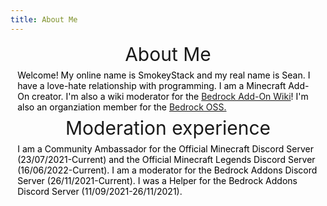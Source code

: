 ```yaml
---
title: About Me
---
```


<div>
    <div class="info-section">
        <div class="info-header" style="text-align: center">
            <span style="font-size: 30px">About Me</span>
        </div>
        <div style="margin: 0.5em 0.8em;">
            <span style="color: #000000">Welcome! My online name is SmokeyStack and my real name is Sean. I have a love-hate relationship with programming. I am a Minecraft Add-On creator. I&#39;m also a wiki moderator for the <a href="https://wiki.bedrock.dev/">Bedrock Add-On Wiki</a>! I'm also an organziation member for the <a href="https://github.com/Bedrock-OSS">Bedrock OSS.</a></span>
        </div>
        <div class="info-header" style="text-align: center">
            <span style="font-size: 30px">Moderation experience</span>
        </div>
        <div style="margin: 0.5em 0.8em;">
            <span style="color: #000000">I am a Community Ambassador for the Official Minecraft Discord Server (23/07/2021-Current) and the Official Minecraft Legends Discord Server (16/06/2022-Current). I am a moderator for the Bedrock Addons Discord Server (26/11/2021-Current). I was a Helper for the Bedrock Addons Discord Server (11/09/2021-26/11/2021).</span>
        </div>
    </div>
</div>
